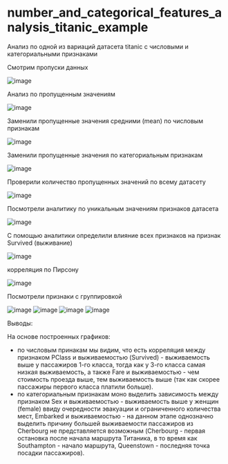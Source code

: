 # number_and_categorical_features_analysis_titanic_example
Анализ по одной из вариаций датасета titanic с числовыми и категориальными признаками

Смотрим пропуски данных



![image](https://github.com/PaslenAmari/number_and_categorical_features_analysis_titanic_example/assets/106679149/74b00cf2-a805-47fd-aca5-9891c460b34c)


Анализ по пропущенным значениям



![image](https://github.com/PaslenAmari/number_and_categorical_features_analysis_titanic_example/assets/106679149/c9699b29-f7b5-4d53-ac6c-f061c3f5cad9)


Заменили пропущенные значения средними (mean) по числовым признакам


![image](https://github.com/PaslenAmari/number_and_categorical_features_analysis_titanic_example/assets/106679149/7fac18a5-1fd5-4ab1-87e7-e35cd32ccd33)


Заменили пропущенные значения по категориальным признакам


![image](https://github.com/PaslenAmari/number_and_categorical_features_analysis_titanic_example/assets/106679149/16167426-2567-4a77-b5fe-9ecfc36b78e4)


Проверили количество пропущенных значений по всему датасету


![image](https://github.com/PaslenAmari/number_and_categorical_features_analysis_titanic_example/assets/106679149/afc5562d-364b-4b3c-8745-bdf73dd4e921)


Посмотрели аналитику по уникальным значениям признаков датасета


![image](https://github.com/PaslenAmari/number_and_categorical_features_analysis_titanic_example/assets/106679149/7f78a648-4c5d-4283-b365-134394f4b65b)

С помощью аналитики определили влияние всех признаков на признак Survived (выживание)


![image](https://github.com/PaslenAmari/number_and_categorical_features_analysis_titanic_example/assets/106679149/e6965d61-aef3-436b-94e4-25656d191ba0)

корреляция по Пирсону


![image](https://github.com/PaslenAmari/number_and_categorical_features_analysis_titanic_example/assets/106679149/8796794d-09b3-4bd1-8100-57c9e9c4e1e3)


Посмотрели признаки с группировкой


![image](https://github.com/PaslenAmari/number_and_categorical_features_analysis_titanic_example/assets/106679149/f99fa0e6-42db-431d-9f72-45e0f3c6c45c)
![image](https://github.com/PaslenAmari/number_and_categorical_features_analysis_titanic_example/assets/106679149/b5732fbb-a15c-44c3-af89-9e1965b0a96e)
![image](https://github.com/PaslenAmari/number_and_categorical_features_analysis_titanic_example/assets/106679149/567043ee-5403-4545-bc25-1713eda27386)
![image](https://github.com/PaslenAmari/number_and_categorical_features_analysis_titanic_example/assets/106679149/dbdfa53e-d85a-478d-a1df-4720f4e539f5)

Выводы:


На основе построенных графиков:



*   по числовым принакам мы видим, что есть корреляция между признаком PClass и выживаемостью (Survived) - выживаемость выше у пассажиров 1-го класса, тогда как у 3-го класса самая низкая выживаемость, а также Fare и выживаемостью - чем стоимость проезда выше, тем выживаемость выше (так как скорее пассажиры первого класса платили больше).
*   по категориальным признакам моно выделить зависимость между признаком Sex и выживаемостью - выживаемость выше у женщин (female) ввиду очередности эвакуации и ограниченного количества мест, Embarked и выживаемостью - на данном этапе однозначно выделить причину большей выживаемости пассажиров из Cherbourg не представляется возможным (Cherbourg - первая остановка после начала маршрута Титаника,  в то время как Southampton - начало маршрута, Queenstown - последняя точка посадки пассажиров).




